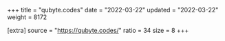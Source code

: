 +++
title = "qubyte.codes"
date = "2022-03-22"
updated = "2022-03-22"
weight = 8172

[extra]
source = "https://qubyte.codes/"
ratio = 34
size = 8
+++
